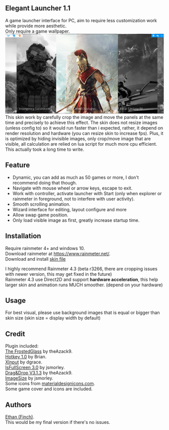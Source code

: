 ## Elegant Launcher 1.1
A game launcher interface for PC, aim to require less customization work while provide more aesthetic.  
Only require a game wallpaper.  
![alt text](https://github.com/callmeEthan/ElegantLauncher/raw/master/preview.png)  
This skin work by carefully crop the image and move the panels at the same time and precisely to achieve this effect. The skin does not resize images (unless config to) so it would run faster than i expected, rather, it depend on render resolution and hardware (you can resize skin to increase fps). Plus, it is optimized by hiding invisible images, only crop/move image that are visible, all calculation are relied on lua script for much more cpu efficient.  
This actually took a long time to write.  

## Feature
* Dynamic, you can add as much as 50 games or more, I don't recommend doing that though.  
* Navigate with mouse wheel or arrow keys, escape to exit.  
* Work with controller, activate launcher with Start (only when explorer or rainmeter in foreground, not to interfere with user activity).  
* Smooth scrolling animation.  
* Wizard interface for editing, layout configure and more  
* Allow swap game position.  
* Only load visible image as first, greatly increase startup time.  

## Installation
Require rainmeter 4+ and windows 10.  
Download rainmeter at https://www.rainmeter.net/.  
Download and install [skin file](https://github.com/callmeEthan/ElegantLauncher/raw/master/elegant_launcher_v1_1_for_rainmeter.rmskin)  
  
I highly recommend Rainmeter 4.3 (beta r3266, there are cropping issues with newer version, this may get fixed in the future)  
Rainmeter 4.3 use Direct2D and support **hardware acceleration**, this help larger skin and animation runs MUCH smoother. (depend on your hardware)  


## Usage
For best visual, please use background images that is equal or bigger than skin size (skin size = display width by default)  

## Credit
Plugin included:  
[The FrostedGlass](https://forum.rainmeter.net/viewtopic.php?t=23106) by theAzack9.  
[Hotkey 1.0](https://forum.rainmeter.net/viewtopic.php?t=18849) by Brian.  
[XInput](https://forum.rainmeter.net/viewtopic.php?t=20108) by dgrace.  
[IsFullScreen 3.0](https://forum.rainmeter.net/viewtopic.php?t=28305) by jsmorley.  
[Drag&Drop V3.1.3](https://forum.rainmeter.net/viewtopic.php?t=23107) by theAzack9.  
[ImageSize](https://forum.rainmeter.net/viewtopic.php?t=18822) by jsmorley.  
Some icons from [materialdesignicons.com](materialdesignicons.com).  
Some game cover and icons are included.  

## Authors
[Ethan (Finch)](https://github.com/callmeEthan).  
This would be my final version if there's no issues.  
